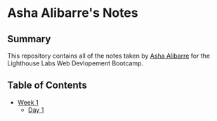 # Asha Alibarre's Notes 

## Summary

This repository contains all of the notes taken by [Asha Alibarre](https://github.com/aalibarre) for the Lighthouse Labs Web Devlopement Bootcamp.

## Table of Contents 

* [Week 1](/Week_1)
  * [Day 1](/Week_1/Day_1)


